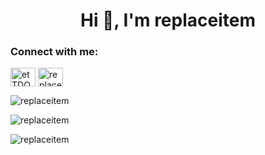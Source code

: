 <h1 align="center">Hi 👋, I'm replaceitem</h1>

<h3 align="left">Connect with me:</h3>
<p align="left">
<a href="https://discord.gg/etTDQAVSgt" target="blank"><img align="center" src="https://raw.githubusercontent.com/rahuldkjain/github-profile-readme-generator/master/src/images/icons/Social/discord.svg" alt="etTDQAVSgt" height="30" width="40" /></a>
<a href="https://youtube.com/@replaceitem" target="blank"><img align="center" src="https://raw.githubusercontent.com/rahuldkjain/github-profile-readme-generator/master/src/images/icons/Social/youtube.svg" alt="replaceitem" height="30" width="40" /></a>
</p>

![replaceitem](https://github-readme-stats.vercel.app/api/top-langs?username=replaceitem&show_icons=true&theme=dracula&locale=en&layout=compact&hide_border=true&card_width=500)

![replaceitem](https://github-readme-stats.vercel.app/api?username=replaceitem&show_icons=true&theme=dracula&locale=en&hide_border=true&card_width=500)

![replaceitem](https://github-readme-streak-stats.herokuapp.com/?user=replaceitem&theme=dracula&hide_border=true&card_width=500)
